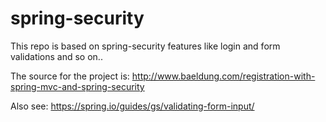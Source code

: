 # spring-security

This repo is based on spring-security features like login and form validations and so on..

The source for the project is: 
http://www.baeldung.com/registration-with-spring-mvc-and-spring-security

Also see:
https://spring.io/guides/gs/validating-form-input/

